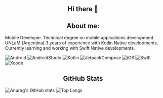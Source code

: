 <div align="center">

## Hi there 👋

</div>

<div align="center">

## About me:

</div>

Mobile Developer.
Technical degree on mobile applications development. UNLaM (Argentina)
3 years of experience with Kotlin Native developments.
Currently learning and working with Swift Native developments.

![Android](https://img.shields.io/badge/Android-Green?style=plastic&logo=android&logoColor=white)
![AndroidStudio](https://img.shields.io/badge/AndroidStudio-limegreen?style=plastic&logo=androidstudio&logoColor=white)
![Kotlin](https://img.shields.io/badge/Kotlin-purple?style=plastic&logo=kotlin&logoColor=white)
![JetpackCompose](https://img.shields.io/badge/JetpackCompose-deepskyblue?style=plastic&logo=jetpackcompose&logoColor=white)
![iOS](https://img.shields.io/badge/iOS-orange?style=plastic&logo=apple&logoColor=white)
![Swift](https://img.shields.io/badge/Swift-orange?style=plastic&logo=swift&logoColor=white)
![Xcode](https://img.shields.io/badge/Xcode-blue?style=plastic&logo=xcode&logoColor=white)

<div align="center">

## GitHub Stats

</div>

![Anurag's GitHub stats](https://github-readme-stats.vercel.app/api?username=lucianodelaiglesia&show_icons=true&theme=transparent)
![Top Langs](https://github-readme-stats.vercel.app/api/top-langs/?username=lucianodelaiglesia&layout=compact&theme=transparent)
